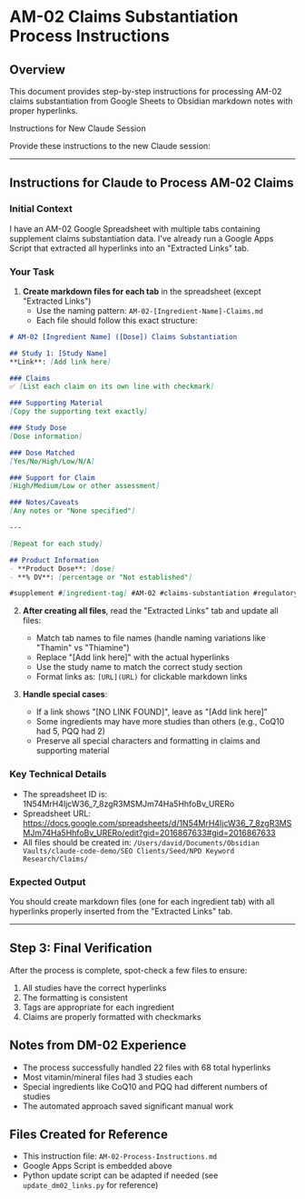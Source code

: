 # AM-02 Claims Substantiation Process Instructions

## Overview
This document provides step-by-step instructions for processing AM-02 claims substantiation from Google Sheets to Obsidian markdown notes with proper hyperlinks.

Instructions for New Claude Session

Provide these instructions to the new Claude session:

---

## Instructions for Claude to Process AM-02 Claims

### Initial Context
I have an AM-02 Google Spreadsheet with multiple tabs containing supplement claims substantiation data. I've already run a Google Apps Script that extracted all hyperlinks into an "Extracted Links" tab.

### Your Task

1. **Create markdown files for each tab** in the spreadsheet (except "Extracted Links")
   - Use the naming pattern: `AM-02-[Ingredient-Name]-Claims.md`
   - Each file should follow this exact structure:

```markdown
# AM-02 [Ingredient Name] ([Dose]) Claims Substantiation

## Study 1: [Study Name]
**Link**: [Add link here]

### Claims
✅ [List each claim on its own line with checkmark]

### Supporting Material
[Copy the supporting text exactly]

### Study Dose
[Dose information]

### Dose Matched
[Yes/No/High/Low/N/A]

### Support for Claim
[High/Medium/Low or other assessment]

### Notes/Caveats
[Any notes or "None specified"]

---

[Repeat for each study]

## Product Information
- **Product Dose**: [dose]
- **% DV**: [percentage or "Not established"]

#supplement #[ingredient-tag] #AM-02 #claims-substantiation #regulatory [additional relevant tags]
```

2. **After creating all files**, read the "Extracted Links" tab and update all files:
   - Match tab names to file names (handle naming variations like "Thamin" vs "Thiamine")
   - Replace "[Add link here]" with the actual hyperlinks
   - Use the study name to match the correct study section
   - Format links as: `[URL](URL)` for clickable markdown links

3. **Handle special cases**:
   - If a link shows "[NO LINK FOUND]", leave as "[Add link here]"
   - Some ingredients may have more studies than others (e.g., CoQ10 had 5, PQQ had 2)
   - Preserve all special characters and formatting in claims and supporting material

### Key Technical Details

- The spreadsheet ID is: 1N54MrH4IjcW36_7_8zgR3MSMJm74Ha5HhfoBv_URERo
- Spreadsheet URL: https://docs.google.com/spreadsheets/d/1N54MrH4IjcW36_7_8zgR3MSMJm74Ha5HhfoBv_URERo/edit?gid=2016867633#gid=2016867633
- All files should be created in: `/Users/david/Documents/Obsidian Vaults/claude-code-demo/SEO Clients/Seed/NPD Keyword Research/Claims/`

### Expected Output

You should create markdown files (one for each ingredient tab) with all hyperlinks properly inserted from the "Extracted Links" tab.

---

## Step 3: Final Verification

After the process is complete, spot-check a few files to ensure:
1. All studies have the correct hyperlinks
2. The formatting is consistent
3. Tags are appropriate for each ingredient
4. Claims are properly formatted with checkmarks

## Notes from DM-02 Experience
- The process successfully handled 22 files with 68 total hyperlinks
- Most vitamin/mineral files had 3 studies each
- Special ingredients like CoQ10 and PQQ had different numbers of studies
- The automated approach saved significant manual work

## Files Created for Reference
- This instruction file: `AM-02-Process-Instructions.md`
- Google Apps Script is embedded above
- Python update script can be adapted if needed (see `update_dm02_links.py` for reference)